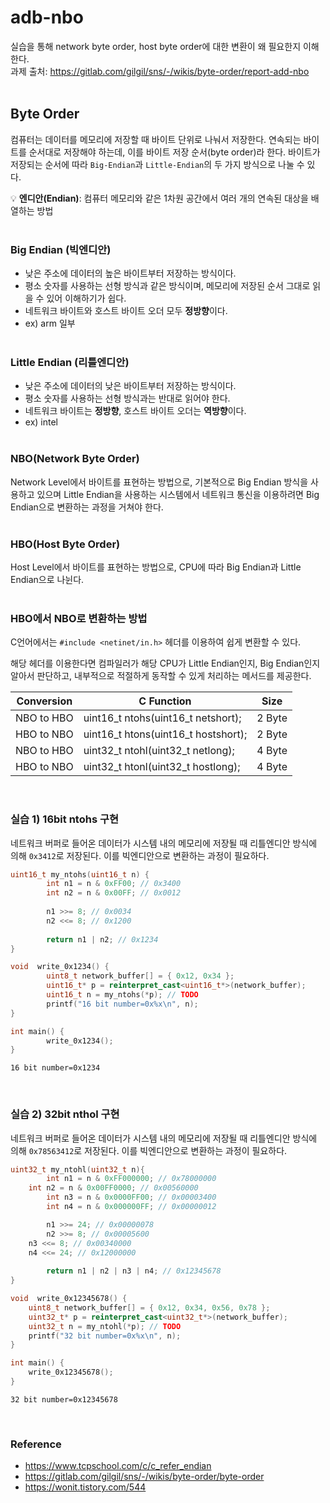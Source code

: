 # adb-nbo
실습을 통해 network byte order, host byte order에 대한 변환이 왜 필요한지 이해한다.
</br>
과제 출처: https://gitlab.com/gilgil/sns/-/wikis/byte-order/report-add-nbo
</br>
</br>
## Byte Order

컴퓨터는 데이터를 메모리에 저장할 때 바이트 단위로 나눠서 저장한다. 연속되는 바이트를 순서대로 저장해야 하는데, 이를 바이트 저장 순서(byte order)라 한다. 바이트가 저장되는 순서에 따라 `Big-Endian`과 `Little-Endian`의 두 가지 방식으로 나눌 수 있다.

💡 **엔디안(Endian)**: 컴퓨터 메모리와 같은 1차원 공간에서 여러 개의 연속된 대상을 배열하는 방법
</br></br>

### Big Endian (빅엔디안)

- 낮은 주소에 데이터의 높은 바이트부터 저장하는 방식이다.
- 평소 숫자를 사용하는 선형 방식과 같은 방식이며, 메모리에 저장된 순서 그대로 읽을 수 있어 이해하기가 쉽다.
- 네트워크 바이트와 호스트 바이트 오더 모두 **정방향**이다.
- ex) arm 일부
</br></br>

### Little Endian (리틀엔디안)

- 낮은 주소에 데이터의 낮은 바이트부터 저장하는 방식이다.
- 평소 숫자를 사용하는 선형 방식과는 반대로 읽어야 한다.
- 네트워크 바이트는 **정방향**, 호스트 바이트 오더는 **역방향**이다.
- ex) intel
</br></br>

### NBO(Network Byte Order)

Network Level에서 바이트를 표현하는 방법으로, 기본적으로 Big Endian 방식을 사용하고 있으며 Little Endian을 사용하는 시스템에서 네트워크 통신을 이용하려면 Big Endian으로 변환하는 과정을 거쳐야 한다.
</br></br>

### HBO(Host Byte Order)

Host Level에서 바이트를 표현하는 방법으로, CPU에 따라 Big Endian과 Little Endian으로 나뉜다.
</br></br>

### HBO에서 NBO로 변환하는 방법

C언어에서는 `#include <netinet/in.h>` 헤더를 이용하여 쉽게 변환할 수 있다.

해당 헤더를 이용한다면 컴파일러가 해당 CPU가 Little Endian인지, Big Endian인지 알아서 판단하고, 내부적으로 적절하게 동작할 수 있게 처리하는 메서드를 제공한다.

| Conversion | C Function | Size |
| --- | --- | --- |
| NBO to HBO | uint16_t ntohs(uint16_t netshort); | 2 Byte |
| HBO to NBO | uint16_t htons(uint16_t hostshort); | 2 Byte |
| NBO to HBO | uint32_t ntohl(uint32_t netlong); | 4 Byte |
| HBO to NBO | uint32_t htonl(uint32_t hostlong); | 4 Byte |

</br>

### 실습 1) 16bit ntohs 구현

네트워크 버퍼로 들어온 데이터가 시스템 내의 메모리에 저장될 때 리틀엔디안 방식에 의해 `0x3412`로 저장된다. 이를 빅엔디안으로 변환하는 과정이 필요하다.

```cpp
uint16_t my_ntohs(uint16_t n) {
		int n1 = n & 0xFF00; // 0x3400
		int n2 = n & 0x00FF; // 0x0012
		
		n1 >>= 8; // 0x0034
		n2 <<= 8; // 0x1200
		
		return n1 | n2; // 0x1234
}

void  write_0x1234() {
		uint8_t network_buffer[] = { 0x12, 0x34 };
		uint16_t* p = reinterpret_cast<uint16_t*>(network_buffer);
		uint16_t n = my_ntohs(*p); // TODO
		printf("16 bit number=0x%x\n", n);
}

int main() {
		write_0x1234();
}
```

```
16 bit number=0x1234
```
</br>

### 실습 2) 32bit nthol 구현

네트워크 버퍼로 들어온 데이터가 시스템 내의 메모리에 저장될 때 리틀엔디안 방식에 의해 `0x78563412`로 저장된다. 이를 빅엔디안으로 변환하는 과정이 필요하다.

```cpp
uint32_t my_ntohl(uint32_t n){
		int n1 = n & 0xFF000000; // 0x78000000
    int n2 = n & 0x00FF0000; // 0x00560000
		int n3 = n & 0x0000FF00; // 0x00003400
		int n4 = n & 0x000000FF; // 0x00000012

		n1 >>= 24; // 0x00000078
		n2 >>= 8; // 0x00005600
    n3 <<= 8; // 0x00340000
    n4 <<= 24; // 0x12000000
		
		return n1 | n2 | n3 | n4; // 0x12345678
}

void  write_0x12345678() {
	uint8_t network_buffer[] = { 0x12, 0x34, 0x56, 0x78 };
	uint32_t* p = reinterpret_cast<uint32_t*>(network_buffer);
	uint32_t n = my_ntohl(*p); // TODO
	printf("32 bit number=0x%x\n", n);
}

int main() {
    write_0x12345678();
}
```

```
32 bit number=0x12345678
```
</br>

### Reference
- https://www.tcpschool.com/c/c_refer_endian
- https://gitlab.com/gilgil/sns/-/wikis/byte-order/byte-order
- https://wonit.tistory.com/544
